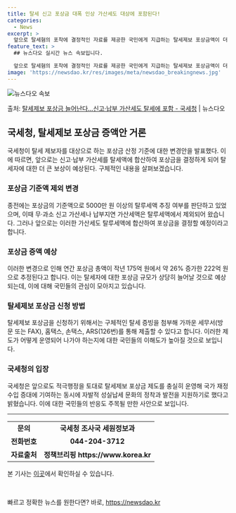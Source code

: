 ```yaml
---
title: 탈세 신고 포상금 대폭 인상 가산세도 대상에 포함된다!
categories:
  - News
excerpt: >
  앞으로 탈세혐의 포착에 결정적인 자료를 제공한 국민에게 지급하는 탈세제보 포상금액이 더 높아질 전망이다. 국…
feature_text: >
  ## 뉴스다오 실시간 뉴스 속보입니다.

  앞으로 탈세혐의 포착에 결정적인 자료를 제공한 국민에게 지급하는 탈세제보 포상금액이 더 높아질 전망이다. 국…
image: 'https://newsdao.kr/res/images/meta/newsdao_breakingnews.jpg'
---
```


![뉴스다오 속보](https://newsdao.kr/res/images/meta/newsdao_breakingnews.jpg)

<p>출처: <a href="https://newsdao.kr/2958" rel="dofollow">탈세제보 포상금 늘어난다…신고·납부 가산세도 탈세에 포함 - 국세청</a> | 뉴스다오</p>

<h2 data-ke-size="size26">국세청, 탈세제보 포상금 증액안 거론</h2>
<p data-ke-size="size16">국세청이 탈세 제보자를 대상으로 하는 포상금 산정 기준에 대한 변경안을 발표했다. 이에 따르면, 앞으로는 신고·납부 가산세를 탈세액에 합산하여 포상금을 결정하게 되어 탈세자에 대한 더 큰 보상이 예상된다. 구체적인 내용을 살펴보겠습니다.</p>

<h3 data-ke-size="size24">포상금 기준액 제외 변경</h3>
<p data-ke-size="size16">종전에는 포상금의 기준액으로 5000만 원 이상의 탈루세액 추징 여부를 판단하고 있었으며, 이때 무·과소 신고 가산세나 납부지연 가산세액은 탈루세액에서 제외되어 왔습니다. 그러나 앞으로는 이러한 가산세도 탈루세액에 합산하여 포상금을 결정할 예정이라고 합니다.</p>

<h3 data-ke-size="size24">포상금 증액 예상</h3>
<p data-ke-size="size16">이러한 변경으로 인해 연간 포상금 총액이 작년 175억 원에서 약 26% 증가한 222억 원으로 추정된다고 합니다. 이는 탈세자에 대한 포상금 규모가 상당히 늘어날 것으로 예상되는데, 이에 대해 국민들의 관심이 모아지고 있습니다.</p>

<h3 data-ke-size="size24">탈세제보 포상금 신청 방법</h3>
<p data-ke-size="size16">탈세제보 포상금을 신청하기 위해서는 구체적인 탈세 증빙을 첨부해 가까운 세무서(방문 또는 FAX), 홈택스, 손택스, ARS(126번)를 통해 제출할 수 있다고 합니다. 이러한 제도가 어떻게 운영되어 나가야 하는지에 대한 국민들의 이해도가 높아질 것으로 보입니다.</p>

<h3 data-ke-size="size24">국세청의 입장</h3>
<p data-ke-size="size16">국세청은 앞으로도 적극행정을 토대로 탈세제보 포상금 제도를 충실히 운영해 국가 재정수입 증대에 기여하는 동시에 자발적 성실납세 문화의 정착과 발전을 지원하기로 했다고 밝혔습니다. 이에 대한 국민들의 반응도 주목될 만한 사안으로 보입니다.</p>

<hr data-ke-size="size16">
<table>
	<tr>
		<td style="text-align: center; height: 17px;"><b>문의</b></td>
		<td style="text-align: center; height: 17px;"><b>국세청 조사국 세원정보과</b></td>
	</tr>
	<tr>
		<td style="text-align: center; height: 17px;"><b>전화번호</b></td>
		<td style="text-align: center; height: 17px;"><b>044-204-3712</b></td>
	</tr>
	<tr>
		<td style="text-align: center; height: 17px;"><b>자료출처</b></td>
		<td style="text-align: center; height: 17px;"><b>정책브리핑 https://www.korea.kr</b></td>
	</tr>
</table>
<p data-ke-size="size16">본 기사는 <a href="https://newsdao.kr/2958" target="_blank" rel="nofollow">이곳</a>에서 확인하실 수 있습니다.</p>
<p data-ke-size="size16">&nbsp;</p> 

빠르고 정확한 뉴스를 원한다면? 바로, <a href="https://newsdao.kr" rel="dofollow">https://newsdao.kr</a>


    
